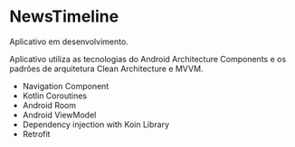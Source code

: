 # NewsTimeline
Aplicativo em desenvolvimento.

Aplicativo utiliza as tecnologias do Android Architecture Components e os padrões de arquitetura Clean Architecture e MVVM.
<ul>
  <li>Navigation Component</li>
  <li>Kotlin Coroutines</li>
  <li>Android Room</li>
  <li>Android ViewModel</li>
  <li>Dependency injection with Koin Library</li>
  <li>Retrofit</li>
</ul>
